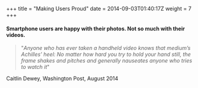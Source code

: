 +++
title = "Making Users Proud"
date = 2014-09-03T01:40:17Z
weight = 7
+++
#### Smartphone users are happy with their photos. Not so much with their videos.
>"*Anyone who has ever taken a handheld video knows that medium’s Achilles’ heel: No matter how hard you try to hold your hand still, the frame shakes and pitches and generally nauseates anyone who tries to watch it*"

  Caitlin Dewey, Washington Post, August 2014

